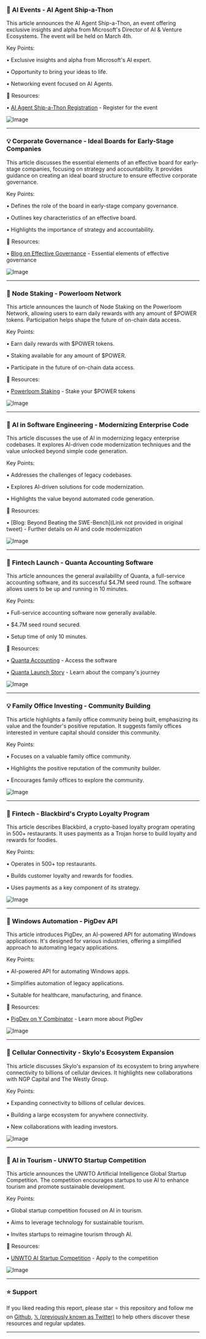 ### 🚀 AI Events - AI Agent Ship-a-Thon

This article announces the AI Agent Ship-a-Thon, an event offering exclusive insights and alpha from Microsoft's Director of AI & Venture Ecosystems.  The event will be held on March 4th.


Key Points:

• Exclusive insights and alpha from Microsoft's AI expert.

• Opportunity to bring your ideas to life.

• Networking event focused on AI Agents.


🔗 Resources:

• [AI Agent Ship-a-Thon Registration](https://x.com/i/spaces/1PlJQMwbbkXJE…) -  Register for the event

![Image](https://pbs.twimg.com/media/Gk1F1FsaUAAopfH?format=jpg&name=small)


---

### 💡 Corporate Governance - Ideal Boards for Early-Stage Companies

This article discusses the essential elements of an effective board for early-stage companies, focusing on strategy and accountability.  It provides guidance on creating an ideal board structure to ensure effective corporate governance.


Key Points:

• Defines the role of the board in early-stage company governance.

• Outlines key characteristics of an effective board.

•  Highlights the importance of strategy and accountability.



🔗 Resources:

• [Blog on Effective Governance](https://tinyurl.com/3f75tncf) -  Essential elements of effective governance


![Image](https://pbs.twimg.com/media/Gk1Fw-eXIAAWmXF?format=jpg&name=small)


---

### 🚀 Node Staking - Powerloom Network

This article announces the launch of Node Staking on the Powerloom Network, allowing users to earn daily rewards with any amount of $POWER tokens.  Participation helps shape the future of on-chain data access.


Key Points:

• Earn daily rewards with $POWER tokens.

•  Staking available for any amount of $POWER.

• Participate in the future of on-chain data access.


🔗 Resources:

• [Powerloom Staking](https://mint.powerloom.network/staking) - Stake your $POWER tokens

![Image](https://pbs.twimg.com/ext_tw_video_thumb/1895128449557434368/pu/img/e8XTOFrnXKH_6YzJ.jpg)


---

### 🤖 AI in Software Engineering - Modernizing Enterprise Code

This article discusses the use of AI in modernizing legacy enterprise codebases. It explores AI-driven code modernization techniques and the value unlocked beyond simple code generation.


Key Points:

• Addresses the challenges of legacy codebases.

• Explores AI-driven solutions for code modernization.

• Highlights the value beyond automated code generation.


🔗 Resources:

• [Blog: Beyond Beating the SWE-Bench](Link not provided in original tweet) - Further details on AI and code modernization


![Image](https://pbs.twimg.com/media/Gk0lUsdXgAAH85C?format=jpg&name=small)


---

### 🚀  Fintech Launch - Quanta Accounting Software

This article announces the general availability of Quanta, a full-service accounting software, and its successful $4.7M seed round.  The software allows users to be up and running in 10 minutes.


Key Points:

• Full-service accounting software now generally available.

•  $4.7M seed round secured.

• Setup time of only 10 minutes.


🔗 Resources:

• [Quanta Accounting](http://usequanta.com) - Access the software

• [Quanta Launch Story](https://bit.ly/quanta_launch) - Learn about the company's journey


![Image](https://pbs.twimg.com/media/Gk0dM1aaoAQaY84?format=jpg&name=small)


---

### 💡 Family Office Investing - Community Building

This article highlights a family office community being built, emphasizing its value and the founder's positive reputation.  It suggests family offices interested in venture capital should consider this community.


Key Points:

• Focuses on a valuable family office community.

•  Highlights the positive reputation of the community builder.

• Encourages family offices to explore the community.



![Image](https://pbs.twimg.com/media/GkyygaNXsAAzR_N?format=jpg&name=small)


---

### 🚀 Fintech - Blackbird's Crypto Loyalty Program

This article describes Blackbird, a crypto-based loyalty program operating in 500+ restaurants.  It uses payments as a Trojan horse to build loyalty and rewards for foodies.


Key Points:

•  Operates in 500+ top restaurants.

• Builds customer loyalty and rewards for foodies.

•  Uses payments as a key component of its strategy.


![Image](https://pbs.twimg.com/media/Gkz6OrCXsAAtefv?format=jpg&name=small)


---

### 🤖 Windows Automation - PigDev API

This article introduces PigDev, an AI-powered API for automating Windows applications. It's designed for various industries, offering a simplified approach to automating legacy applications.


Key Points:

•  AI-powered API for automating Windows apps.

• Simplifies automation of legacy applications.

• Suitable for healthcare, manufacturing, and finance.


🔗 Resources:

• [PigDev on Y Combinator](https://ycombinator.com/launches/Mfp-pig-automate-windows-apps-with-ai…) - Learn more about PigDev

![Image](https://pbs.twimg.com/ext_tw_video_thumb/1895151254373904384/pu/img/3PgZMunQUoTkg7ml.jpg)


---

### 🚀 Cellular Connectivity - Skylo's Ecosystem Expansion

This article discusses Skylo's expansion of its ecosystem to bring anywhere connectivity to billions of cellular devices.  It highlights new collaborations with NGP Capital and The Westly Group.


Key Points:

•  Expanding connectivity to billions of cellular devices.

•  Building a large ecosystem for anywhere connectivity.

•  New collaborations with leading investors.


![Image](https://pbs.twimg.com/media/GkzBMVyXUAAOdsb?format=jpg&name=small)


---

### 🤖 AI in Tourism - UNWTO Startup Competition

This article announces the UNWTO Artificial Intelligence Global Startup Competition. The competition encourages startups to use AI to enhance tourism and promote sustainable development.


Key Points:

• Global startup competition focused on AI in tourism.

• Aims to leverage technology for sustainable tourism.

•  Invites startups to reimagine tourism through AI.


🔗 Resources:

• [UNWTO AI Startup Competition](https://pnptc.in/427sOND) - Apply to the competition


![Image](https://pbs.twimg.com/media/Gk0MYw5WMAAGzlB?format=jpg&name=small)


---

### ⭐️ Support

If you liked reading this report, please star ⭐️ this repository and follow me on [Github](https://github.com/Drix10), [𝕏 (previously known as Twitter)](https://x.com/DRIX_10_) to help others discover these resources and regular updates.

---